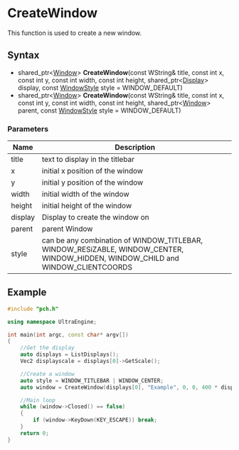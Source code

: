 # CreateWindow #
This function is used to create a new window.

## Syntax ##
- shared_ptr<[Window](Window.md)\> **CreateWindow**(const WString& title, const int x, const int y, const int width, const int height, shared_ptr<[Display](Display.md)\> display, const [WindowStyle](Window.md) style = WINDOW_DEFAULT)
- shared_ptr<[Window](Window.md)\> **CreateWindow**(const WString& title, const int x, const int y, const int width, const int height, shared_ptr<[Window](Window.md)\> parent, const [WindowStyle](Window.md) style = WINDOW_DEFAULT)

### Parameters ###
| Name | Description |
| ------ | ------ |
| title | text to display in the titlebar |
| x | initial x position of the window |
| y | initial y position of the window |
| width | initial width of the window |
| height | initial height of the window |
| display | Display to create the window on |
| parent | parent Window |
| style | can be any combination of WINDOW_TITLEBAR, WINDOW_RESiZABLE, WINDOW_CENTER, WINDOW_HIDDEN, WINDOW_CHILD and WINDOW_CLIENTCOORDS |

## Example ##
```c++
#include "pch.h"

using namespace UltraEngine;

int main(int argc, const char* argv[])
{
    //Get the display
    auto displays = ListDisplays();
    Vec2 displayscale = displays[0]->GetScale();

    //Create a window
    auto style = WINDOW_TITLEBAR | WINDOW_CENTER;
    auto window = CreateWindow(displays[0], "Example", 0, 0, 400 * displayscale.x, 300 * displayscale.y, style);

    //Main loop
    while (window->Closed() == false)
    {
        if (window->KeyDown(KEY_ESCAPE)) break;
    }
    return 0;
}
```
